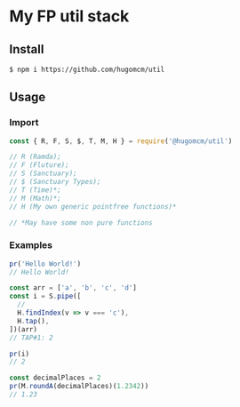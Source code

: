 # My FP util stack

## Install

```sh
$ npm i https://github.com/hugomcm/util
```

## Usage

### Import

```javascript
const { R, F, S, $, T, M, H } = require('@hugomcm/util')

// R (Ramda);
// F (Fluture);
// S (Sanctuary);
// $ (Sanctuary Types);
// T (Time)*;
// M (Math)*;
// H (My own generic pointfree functions)*

// *May have some non pure functions
```

### Examples

```javascript
pr('Hello World!')
// Hello World!

const arr = ['a', 'b', 'c', 'd']
const i = S.pipe([
  //
  H.findIndex(v => v === 'c'),
  H.tap(),
])(arr)
// TAP#1: 2

pr(i)
// 2

const decimalPlaces = 2
pr(M.roundA(decimalPlaces)(1.2342))
// 1.23
```
